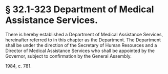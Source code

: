 # § 32.1-323 Department of Medical Assistance Services.

<p>There is hereby established a Department of Medical Assistance Services, hereinafter referred to in this chapter as the Department. The Department shall be under the direction of the Secretary of Human Resources and a Director of Medical Assistance Services who shall be appointed by the Governor, subject to confirmation by the General Assembly.</p><p>1984, c. 781.</p>
